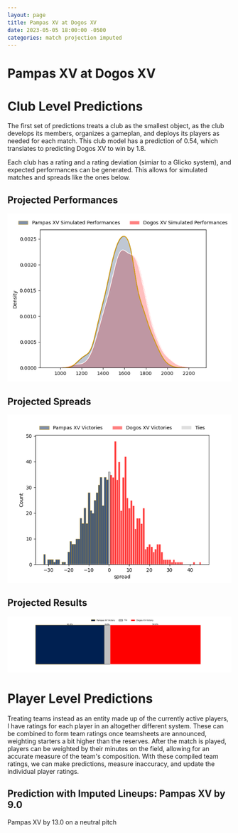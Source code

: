 ```yaml
---  
layout: page  
title: Pampas XV at Dogos XV  
date: 2023-05-05 18:00:00 -0500  
categories: match projection imputed  
---
```

# Pampas XV at Dogos XV

# Club Level Predictions


The first set of predictions treats a club as the smallest object, as the club develops its members, organizes a gameplan, and deploys its players as needed for each match. This club model has a prediction of 0.54, which translates to predicting Dogos XV to win by 1.8.

Each club has a rating and a rating deviation (simiar to a Glicko system), and expected performances can be generated. This allows for simulated matches and spreads like the ones below.
## Projected Performances


![Projected Performances](plots/performances_2023-05-05-DogosXV-PampasXV.png)
## Projected Spreads


![Projected Spreads](plots/spreads_2023-05-05-DogosXV-PampasXV.png)
## Projected Results


![Projected Results](plots/resultbar_2023-05-05-DogosXV-PampasXV.png)
# Player Level Predictions


Treating teams instead as an entity made up of the currently active players, I have ratings for each player in an altogether different system. These can be combined to form team ratings once teamsheets are announced, weighting starters a bit higher than the reserves. After the match is played, players can be weighted by their minutes on the field, allowing for an accurate measure of the team's composition. With these compiled team ratings, we can make predictions, measure inaccuracy, and update the individual player ratings.
## Prediction with Imputed Lineups: Pampas XV by 9.0


Pampas XV by 13.0 on a neutral pitch

